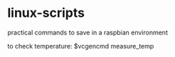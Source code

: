 # linux-scripts

practical commands to save in a raspbian environment 

to check temperature: $vcgencmd measure_temp


